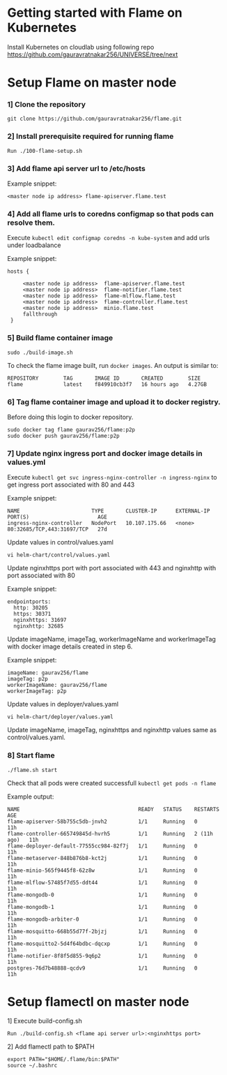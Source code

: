 # Getting started with Flame on Kubernetes 


Install Kubernetes on cloudlab using following repo https://github.com/gauravratnakar256/UNIVERSE/tree/next


# Setup Flame on master node

### 1] Clone the repository
```
git clone https://github.com/gauravratnakar256/flame.git
```

### 2] Install prerequisite required for running flame 

```
Run ./100-flame-setup.sh
```


### 3] Add flame api server url to /etc/hosts 

Example snippet:
```
<master node ip address> flame-apiserver.flame.test
```


### 4] Add all flame urls to coredns configmap so that pods can resolve them. 

Execute `kubectl edit configmap coredns -n kube-system` and add urls under loadbalance

Example snippet:
```
hosts {
	 
	 <master node ip address>  flame-apiserver.flame.test
	 <master node ip address>  flame-notifier.flame.test
	 <master node ip address>  flame-mlflow.flame.test
	 <master node ip address>  flame-controller.flame.test
	 <master node ip address>  minio.flame.test
	 fallthrough
 }
```



### 5] Build flame container image

```
sudo ./build-image.sh
```

To check the flame image built, run `docker images`. An output is similar to:

```
REPOSITORY        TAG       IMAGE ID       CREATED        SIZE
flame             latest    f849910cb3f7   16 hours ago   4.27GB
```


### 6] Tag flame container image and upload it to docker registry.

Before doing this login to docker repository.

```
sudo docker tag flame gaurav256/flame:p2p
sudo docker push gaurav256/flame:p2p
```



### 7] Update nginx ingress port and docker image details in values.yml

Execute `kubectl get svc ingress-nginx-controller -n ingress-nginx` to get ingress port associated with 80 and 443

Example snippet:
```
NAME                       TYPE       CLUSTER-IP      EXTERNAL-IP   PORT(S)                      AGE
ingress-nginx-controller   NodePort   10.107.175.66   <none>        80:32685/TCP,443:31697/TCP   27d
```

Update values in control/values.yaml

```
vi helm-chart/control/values.yaml
```
Update nginxhttps port with port associated with 443 and nginxhttp with port associated with 80

Example snippet:
```
endpointports:
  http: 30205
  https: 30371
  nginxhttps: 31697
  nginxhttp: 32685
```

Update imageName, imageTag, workerImageName and workerImageTag with docker image details created in step 6.

Example snippet:
```
imageName: gaurav256/flame
imageTag: p2p
workerImageName: gaurav256/flame
workerImageTag: p2p
```

Update values in deployer/values.yaml

```
vi helm-chart/deployer/values.yaml
```

Update imageName, imageTag, nginxhttps and nginxhttp values same as control/values.yaml.


### 8] Start flame

```
./flame.sh start
```

Check that all pods were created successfull `kubectl get pods -n flame`

Example output:

```
NAME                                      READY   STATUS    RESTARTS      AGE
flame-apiserver-58b755c5db-jnvh2          1/1     Running   0             11h
flame-controller-665749845d-hvrh5         1/1     Running   2 (11h ago)   11h
flame-deployer-default-77555cc984-82f7j   1/1     Running   0             11h
flame-metaserver-848b876b8-kct2j          1/1     Running   0             11h
flame-minio-565f9445f8-62z8w              1/1     Running   0             11h
flame-mlflow-57485f7d55-ddt44             1/1     Running   0             11h
flame-mongodb-0                           1/1     Running   0             11h
flame-mongodb-1                           1/1     Running   0             11h
flame-mongodb-arbiter-0                   1/1     Running   0             11h
flame-mosquitto-668b55d77f-2bjzj          1/1     Running   0             11h
flame-mosquitto2-5d4f64bdbc-dqcxp         1/1     Running   0             11h
flame-notifier-8f8f5d855-9q6p2            1/1     Running   0             11h
postgres-76d7b48888-qcdv9                 1/1     Running   0             11h
```

# Setup flamectl on master node

1] Execute build-config.sh
 
```
Run ./build-config.sh <flame api server url>:<nginxhttps port>
```

2] Add flamectl path to $PATH
```
export PATH="$HOME/.flame/bin:$PATH"
source ~/.bashrc
```

